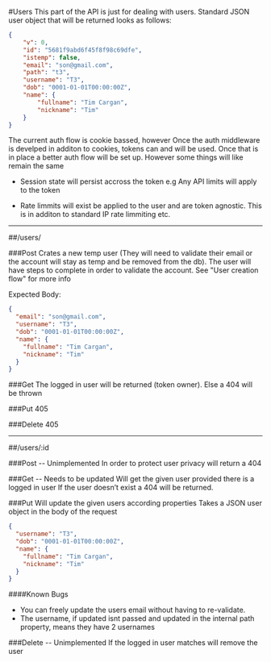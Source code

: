 #Users
This part of the API is just for dealing with users. Standard JSON user object that will be returned looks as follows:
```JSON
{
	"v": 0,
	"id": "5681f9abd6f45f8f98c69dfe",
	"istemp": false,
	"email": "son@gmail.com",
	"path": "t3",
	"username": "T3",
	"dob": "0001-01-01T00:00:00Z",
	"name": {
		"fullname": "Tim Cargan",
		"nickname": "Tim"
	}
}
```
The current auth flow is cookie bassed, however Once the auth middleware is develped in additon to cookies, tokens can and will be used. Once that is in place a better auth flow will be set up. However some things will like remain the same

* Session state will persist accross the token e.g
	Any API limits will apply to the token

* Rate limmits will exist be applied to the user and are token agnostic. This is in additon to standard IP rate limmiting etc.

<hr>

##/users/

###Post 
Crates a new temp user (They will need to validate their email or the account will stay as temp and be removed from the db). The user will have steps to complete in order to validate the account. See "User creation flow" for more info

Expected Body:
```JSON
{
  "email": "son@gmail.com",
  "username": "T3",
  "dob": "0001-01-01T00:00:00Z",
  "name": {
    "fullname": "Tim Cargan",
    "nickname": "Tim"
  }
}
```
###Get
The logged in user will be returned (token owner). Else a 404 will be thrown

###Put
405

###Delete
405

<hr>

##/users/:id

###Post -- Unimplemented
In order to protect user privacy will return a 404

###Get -- Needs to be updated
Will get the given user provided there is a logged in user
If the user doesn’t exist a 404 will be returned.

###Put
Will update the given users according properties
Takes a JSON user object in the body of the request
```JSON
{
  "username": "T3",
  "dob": "0001-01-01T00:00:00Z",
  "name": {
    "fullname": "Tim Cargan",
    "nickname": "Tim"
  }
}
```

####Known Bugs
* You can freely update the users email without having to re-validate.
* The username, if updated isnt passed and updated in the internal path property, means they have 2 usernames

###Delete -- Unimplemented
If the logged in user matches will remove the user